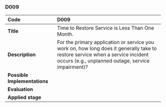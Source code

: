 ### D009

|**Code**           | **D009** |
| :--               | :--      |
|**Title**          | Time to Restore Service is Less Than One Month.|
|**Description**    | For the primary application or service you work on, how long does it generally take to restore service when a service incident occurs (e.g., unplanned outage, service impairment)?|
|**Possible Implementations** | |
|**Evaluation**     | |
|**Applied stage**  | |
